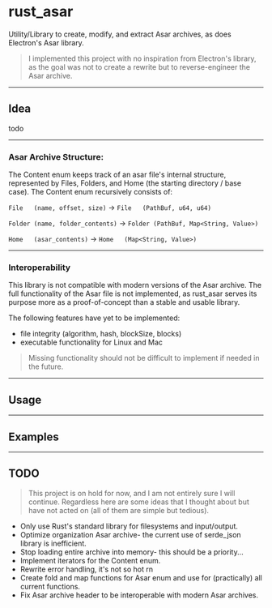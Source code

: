 # rust_asar

Utility/Library to create, modify, and extract Asar archives, as does Electron's Asar library.
> I implemented this project with no inspiration from Electron's library, as the goal was not to create a rewrite but to reverse-engineer the Asar archive.

------------

## Idea

todo

------------

### Asar Archive Structure:

The Content enum keeps track of an asar file's internal structure, represented by
Files, Folders, and Home (the starting directory / base case).
The Content enum recursively consists of:

`File   (name, offset, size)`    -> `File   (PathBuf, u64, u64)`

`Folder (name, folder_contents)` -> `Folder (PathBuf, Map<String, Value>)`

`Home   (asar_contents)`         -> `Home   (Map<String, Value>)`

------------

### Interoperability

This library is not compatible with modern versions of the Asar archive. The full functionality of the Asar file is not implemented, as rust_asar serves its purpose more as a proof-of-concept than a stable and usable library.

The following features have yet to be implemented:

- file integrity (algorithm, hash, blockSize, blocks)
- executable functionality for Linux and Mac

> Missing functionality should not be difficult to implement if needed in the future.
------------

## Usage

------------

## Examples

------------

## TODO

> This project is on hold for now, and I am not entirely sure I will continue.
> Regardless here are some ideas that I thought about but have not acted on (all of them are simple but tedious).

- Only use Rust's standard library for filesystems and input/output.
- Optimize organization Asar archive- the current use of serde_json library is inefficient.
- Stop loading entire archive into memory- this should be a priority...
- Implement iterators for the Content enum.
- Rewrite error handling, it's not so hot rn
- Create fold and map functions for Asar enum and use for (practically) all current functions.
- Fix Asar archive header to be interoperable with modern Asar archives.
